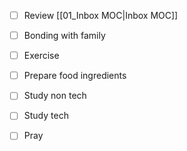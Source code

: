 - [ ] Review [[01_Inbox MOC|Inbox MOC]]
- [ ] Bonding with family
- [ ] Exercise
- [ ] Prepare food ingredients
- [ ] Study non tech
- [ ] Study tech
- [ ] Pray

